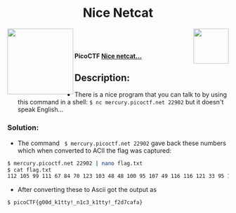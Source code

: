 <div align="center"> <h1> Nice Netcat</h1></div>
<img align = "right" src = "https://img.shields.io/badge/Points-15%20-blueviolet" width = 80>
<img align = "left" src = "https://img.shields.io/badge/Catagory-Genral%20Skills-yellow" width = 150>
<br><br> <h4>
PicoCTF <b><a href= "https://play.picoctf.org/practice/challenge/156?page=1"> Nice netcat... </a></b></h4>

## Description:
- There is a nice program that you can talk to by using this command in a shell: ```$ nc mercury.picoctf.net 22902``` but it doesn't speak English...

### Solution: 

- The command ``` $ mercury.picoctf.net 22902``` gave back these numbers which when converted to ACII the flag was captured:
```sh
$ mercury.picoctf.net 22902 | nano flag.txt
$ cat flag.txt
112 105 99 111 67 84 70 123 103 48 48 100 95 107 49 116 116 121 33 95 110 49 99 51 95 107 49 116 116 121 33 95 100 51 100 102 100 54 100 102 125 10
```
- After converting these to Ascii got the output as 
```sh
$ picoCTF{g00d_k1tty!_n1c3_k1tty!_f2d7cafa}

